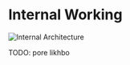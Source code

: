 # Internal Working

![Internal Architecture](https://hono.dev/images/router-linear.jpg)

TODO: pore likhbo
